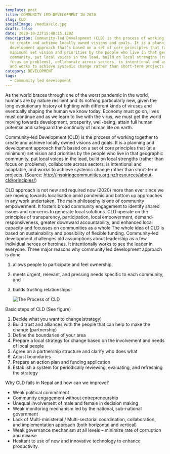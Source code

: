 ```yaml
---
template: post
title: COMMUNITY LED DEVELOPMENT IN 2020
slug: CLD
socialImage: /media/cld.jpg
draft: false
date: 2020-10-22T15:40:15.120Z
description: Community-led Development (CLD) is the process of working together
  to create and achieve locally owned visions and goals. It is a planning and
  development approach that’s based on a set of core principles that (at a
  minimum) set vision and priorities by the people who live in that geographic
  community, put local voices in the lead, build on local strengths (rather than
  focus on problems), collaborate across sectors, is intentional and adaptable,
  and works to achieve systemic change rather than short-term projects.
category: DEVELOPMENT
tags:
  - Community led development
---
```

As the world braces through one of the worst pandemic in the world, humans are by nature resilient and its nothing particularly new, given the long evolutionary history of fighting with different kinds of viruses and eventually shaping the human we know today. Economy must go on, lives must continue and as we learn to live with the virus, we must get the world moving towards development, prosperity, well-being, attain full human potential and safeguard the continuity of human life on earth.

Community-led Development (CLD) is the process of working together to create and achieve locally owned visions and goals. It is a planning and development approach that’s based on a set of core principles that (at a minimum) set vision and priorities by the people who live in that geographic community, put local voices in the lead, build on local strengths (rather than focus on problems), collaborate across sectors, is intentional and adaptable, and works to achieve systemic change rather than short-term projects.
(Source: http://inspiringcommunities.org.nz/resources/about-cld/principles/)

CLD approach is not new and required now (2020) more than ever since we are moving towards localisation amid pandemic and bottom up approaches in any work undertaken. The main philosophy is one of community empowerment. It fosters broad community engagement to identify shared issues and concerns to generate local solutions. CLD operate on the principles of transparency, participation, local empowerment, demand-responsiveness, greater downward accountability, and enhanced local capacity and focusses on communities as a whole The whole idea of CLD is based on sustainability and possibility of flexible funding.
Community-led development challenges old assumptions about leadership as a few individual heroes or heroines. It intentionally works to see the leader in everyone.
Three major reasons why community led development approach is done

1. allows people to participate and feel ownership, 
2. meets urgent, relevant, and pressing needs specific to each community, and 
3. builds trusting relationships. 

   ![](/media/cld.jpg "The Process of CLD")

Basic steps of CLD (See figure)

1. Decide what you want to change(strategy)
2. Build trust and alliances with the people that can help to make the change (partnership)	
3. Define the boundaries of your area 
4. Prepare a local strategy for change based on the involvement and needs of local people
5. Agree on a partnership structure and clarify who does what 
6. Adjust boundaries
7. Prepare an action plan and funding application
8. Establish a system for periodically reviewing, evaluating, and refreshing the strategy 

Why CLD fails in Nepal and how can we improve?

* Weak political commitment 
* Community engagement without entrepreneurship 
* Unequal involvement of male and female in decision making
* Weak monitoring mechanism led by the national, sub-national government
* Lack of Multi-ministerial / Multi-sectorial coordination, collaboration, and implementation approach (both horizontal and vertical)
* Weak governance mechanism at all levels – minimize rate of corruption and misuse
* Hesitant to use of new and innovative technology to enhance productivity.